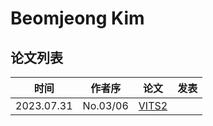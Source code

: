 # Beomjeong Kim

## 论文列表

| 时间 | 作者序 | 论文 | 发表 |
|:-:|:-:|---|---|
| 2023.07.31 | No.03/06 | [VITS2](../Models/E2E/2023.07.31_VITS2.md) |